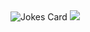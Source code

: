 <!-- HTML -->
<img src="https://readme-jokes.vercel.app/api" alt="Jokes Card" />

<img src="https://github-readme-stats.vercel.app/api/top-langs/?username=dave-forbes"/>
